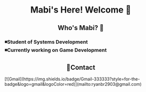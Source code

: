 <h1 align="center">Mabi's Here! Welcome 💌</h1>

<h2 align="center">Who's Mabi? 🐢</h2>
<h3> ◾Student of Systems Development<br>◾Currently working on Game Development</h3>

<h2 align="center">🔗Contact</h2>
[![Gmail](https://img.shields.io/badge/Gmail-333333?style=for-the-badge&logo=gmail&logoColor=red)](mailto:ryanbr2903@gmail.com)
